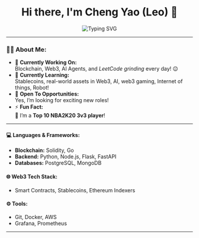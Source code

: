<h1 align="center">Hi there, I'm Cheng Yao (Leo) 👋</h1>

<p align="center">
  <img src="https://readme-typing-svg.demolab.com?font=Fira+Code&weight=500&size=24&duration=4000&pause=1000&color=10b981&center=true&vCenter=true&width=435&lines=Blockchain+Engineer;Web3+Enthusiast;AI+Agent+Innovator;LeetCode+Grinder" alt="Typing SVG" />
</p>

---

### 👨‍💻 About Me:

- 🔭 **Currently Working On:**  
  Blockchain, Web3, AI Agents, and *LeetCode grinding* every day! 😉  
- 🌱 **Currently Learning:**  
  Stablecoins, real-world assets in Web3, AI, web3 gaming, Internet of things, Robot! 
- 🤔 **Open To Opportunities:**  
  Yes, I’m looking for exciting new roles!  
- ⚡ **Fun Fact:**  
  🏀 I’m a **Top 10 NBA2K20 3v3 player**!  

---

#### 💻 Languages & Frameworks:
- **Blockchain:** Solidity, Go  
- **Backend:** Python, Node.js, Flask, FastAPI
- **Databases:** PostgreSQL, MongoDB  

#### 🌐 Web3 Tech Stack:
- Smart Contracts, Stablecoins, Ethereum Indexers  

#### ⚙️ Tools:
- Git, Docker, AWS  
- Grafana, Prometheus  

---
